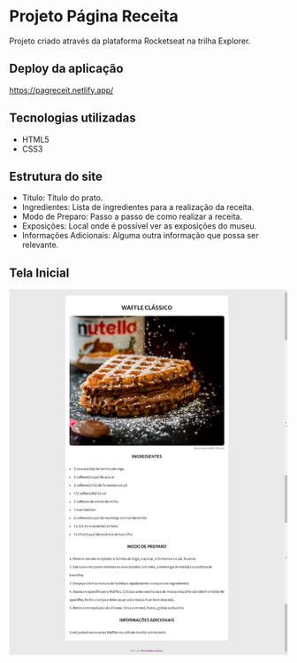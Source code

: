 # Projeto Página Receita
Projeto criado através da plataforma Rocketseat na trilha Explorer.
## Deploy da aplicação

https://pagreceit.netlify.app/

## Tecnologias utilizadas

+ HTML5
+ CSS3

## Estrutura do site

+ Título: Título do prato.
+ Ingredientes: Lista de ingredientes para a realização da receita.
+ Modo de Preparo: Passo a passo de como realizar a receita.
+ Exposições: Local onde é possível ver as exposições do museu.
+ Informações Adicionais: Alguma outra informação que possa ser relevante.

## Tela Inicial 

<img src=".github/waffle_screenchot.jpeg">
